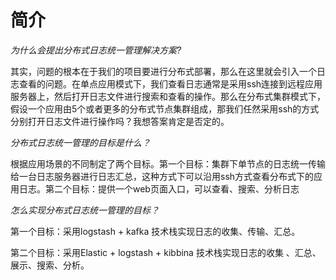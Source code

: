 # 简介

_为什么会提出分布式日志统一管理解决方案?_

其实，问题的根本在于我们的项目要进行分布式部署，那么在这里就会引入一个日志查看的问题。在单点应用模式下，我们查看日志通常是采用ssh连接到远程应用服务器上，然后打开日志文件进行搜索和查看的操作。那么在分布式集群模式下，假设一个应用由5个或者更多的分布式节点集群组成，那我们任然采用ssh的方式分别打开日志文件进行操作吗？我想答案肯定是否定的。

_分布式日志统一管理的目标是什么？_

根据应用场景的不同制定了两个目标。第一个目标：集群下单节点的日志统一传输给一台日志服务器进行日志汇总，这种方式下可以沿用ssh方式查看分布式下的应用日志。第二个目标：提供一个web页面入口，可以查看、搜索、分析日志

_怎么实现分布式日志统一管理的目标？_

第一个目标：采用logstash + kafka 技术栈实现日志的收集、传输、汇总。

第二个目标：采用Elastic + logstash + kibbina 技术栈实现日志的收集 、汇总、展示、搜索、分析。

